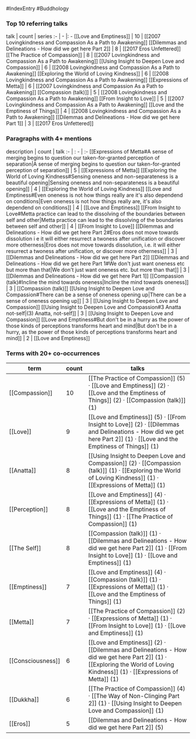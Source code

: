 #IndexEntry #Buddhology

### Top 10 referring talks
talk | count | series
:- | - |: -
[[Love and Emptiness]] | 10 | [[2007 Lovingkindness and Compassion As a Path to Awakening]]
[[Dilemmas and Delineations - How did we get here Part 2]] | 8 | [[2017 Eros Unfettered]]
[[The Practice of Compassion]] | 8 | [[2007 Lovingkindness and Compassion As a Path to Awakening]]
[[Using Insight to Deepen Love and Compassion]] | 6 | [[2008 Lovingkindness and Compassion As a Path to Awakening]]
[[Exploring the World of Loving Kindness]] | 6 | [[2008 Lovingkindness and Compassion As a Path to Awakening]]
[[Expressions of Metta]] | 6 | [[2007 Lovingkindness and Compassion As a Path to Awakening]]
[[Compassion (talk)]] | 5 | [[2008 Lovingkindness and Compassion As a Path to Awakening]]
[[From Insight to Love]] | 5 | [[2007 Lovingkindness and Compassion As a Path to Awakening]]
[[Love and the Emptiness of Things]] | 4 | [[2008 Lovingkindness and Compassion As a Path to Awakening]]
[[Dilemmas and Delineations - How did we get here Part 1]] | 3 | [[2017 Eros Unfettered]]

### Paragraphs with 4+ mentions
description | count | talk
:- | : - | :-
[[Expressions of Metta#A sense of merging begins to question our taken-for-granted perception of separation\|A sense of merging begins to question our taken-for-granted perception of separation]] | 5 | [[Expressions of Metta]]
[[Exploring the World of Loving Kindness#Sensing oneness and non-separateness is a beautiful opening\|Sensing oneness and non-separateness is a beautiful opening]] | 4 | [[Exploring the World of Loving Kindness]]
[[Love and Emptiness#Even oneness is not how things really are it's also dependend on conditions\|Even oneness is not how things really are, it's also dependend on conditions]] | 4 | [[Love and Emptiness]]
[[From Insight to Love#Metta practice can lead to the dissolving of the boundaries between self and other\|Metta practice can lead to the dissolving of the boundaries between self and other]] | 4 | [[From Insight to Love]]
[[Dilemmas and Delineations - How did we get here Part 2#Eros does not move towards dissolution i e it will either resurrect a twoness after unification or discover more otherness\|Eros does not move towards dissolution, i.e. it will either resurrect a twoness after unification, or discover more otherness]] | 3 | [[Dilemmas and Delineations - How did we get here Part 2]]
[[Dilemmas and Delineations - How did we get here Part 1#We don't just want oneness etc but more than that\|We don't just want oneness etc. but more than that]] | 3 | [[Dilemmas and Delineations - How did we get here Part 1]]
[[Compassion (talk)#Incline the mind towards oneness\|Incline the mind towards oneness]] | 3 | [[Compassion (talk)]]
[[Using Insight to Deepen Love and Compassion#There can be a sense of oneness opening up\|There can be a sense of oneness opening up]] | 3 | [[Using Insight to Deepen Love and Compassion]]
[[Using Insight to Deepen Love and Compassion#3 Anatta not-self\|(3) Anatta, not-self]] | 3 | [[Using Insight to Deepen Love and Compassion]]
[[Love and Emptiness#But don't be in a hurry as the power of those kinds of perceptions transforms heart and mind\|But don't be in a hurry, as the power of those kinds of perceptions transforms heart and mind]] | 2 | [[Love and Emptiness]]

### Terms with 20+ co-occurrences
term | count | talks
-|-|-
[[Compassion]] | 10 | <span class="counts">[[The Practice of Compassion]] (5) · [[Love and Emptiness]] (2) · [[Love and the Emptiness of Things]] (2) · [[Compassion (talk)]] (1)</span> 
[[Love]] | 9 | <span class="counts">[[Love and Emptiness]] (5) · [[From Insight to Love]] (2) · [[Dilemmas and Delineations - How did we get here Part 2]] (1) · [[Love and the Emptiness of Things]] (1)</span> 
[[Anatta]] | 8 | <span class="counts">[[Using Insight to Deepen Love and Compassion]] (2) · [[Compassion (talk)]] (1) · [[Exploring the World of Loving Kindness]] (1) · [[Expressions of Metta]] (1)</span> 
[[Perception]] | 8 | <span class="counts">[[Love and Emptiness]] (4) · [[Expressions of Metta]] (1) · [[Love and the Emptiness of Things]] (1) · [[The Practice of Compassion]] (1)</span> 
[[The Self]] | 8 | <span class="counts">[[Compassion (talk)]] (1) · [[Dilemmas and Delineations - How did we get here Part 2]] (1) · [[From Insight to Love]] (1) · [[Love and Emptiness]] (1)</span> 
[[Emptiness]] | 7 | <span class="counts">[[Love and Emptiness]] (4) · [[Compassion (talk)]] (1) · [[Expressions of Metta]] (1) · [[Love and the Emptiness of Things]] (1)</span> 
[[Metta]] | 7 | <span class="counts">[[The Practice of Compassion]] (2) · [[Expressions of Metta]] (1) · [[From Insight to Love]] (1) · [[Love and Emptiness]] (1)</span> 
[[Consciousness]] | 6 | <span class="counts">[[Love and Emptiness]] (2) · [[Dilemmas and Delineations - How did we get here Part 2]] (1) · [[Exploring the World of Loving Kindness]] (1) · [[Expressions of Metta]] (1)</span> 
[[Dukkha]] | 6 | <span class="counts">[[The Practice of Compassion]] (4) · [[The Way of Non-Clinging Part 2]] (1) · [[Using Insight to Deepen Love and Compassion]] (1)</span> 
[[Eros]] | 5 | <span class="counts">[[Dilemmas and Delineations - How did we get here Part 2]] (5)</span> 

